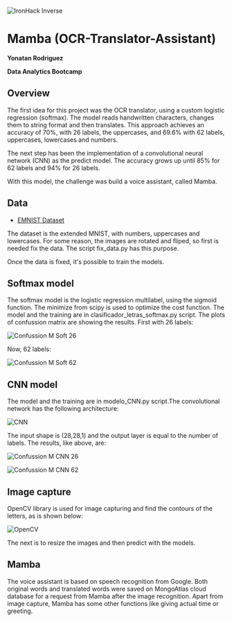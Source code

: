 ![IronHack Inverse](https://github.com/YonatanRA/OCR-translator-assistant-project/blob/master/images/ironhack.png)

# Mamba  (OCR-Translator-Assistant)

**Yonatan Rodriguez**

**Data Analytics Bootcamp**



## Overview

The first idea for this project was the OCR translator, using a custom logistic regression (softmax). The model reads handwritten characters, changes them to string format and then translates. This approach achieves an accuracy of 70%, with 26 labels, the uppercases, and 69.6% with 62 labels, uppercases, lowercases and numbers.

The next step has been the implementation of a convolutional neural network (CNN) as the predict model. The accuracy grows up until 85% for 62 labels and 94% for 26 labels.

With this model, the challenge was build a voice assistant, called Mamba.



##
## Data

* [EMNIST Dataset](https://www.kaggle.com/crawford/emnist)

The dataset is the extended MNIST, with numbers, uppercases and lowercases. For some reason, the images are rotated and fliped, so first is needed fix the data. The script fix_data.py has this purpose.

Once the data is fixed, it's possible to train the models.



##
## Softmax model

The softmax model is the logistic regression multilabel, using the sigmoid function. The minimize from scipy is used to optimize the cost function. The model and the training are in clasificador_letras_softmax.py script. The plots of confussion matrix are showing the results. First with 26 labels:

![Confussion M Soft 26](https://github.com/YonatanRA/OCR-translator-assistant-project/blob/master/images/Confusion%20Matrix%20Softmax%20(letters).png)


Now, 62 labels:

![Confussion M Soft 62](https://github.com/YonatanRA/OCR-translator-assistant-project/blob/master/images/Confusion%20Matrix%20Softmax.png)




##
## CNN model

The model and the training are in modelo_CNN.py script.The convolutional network has the following architecture:

![CNN](https://github.com/YonatanRA/OCR-translator-assistant-project/blob/master/images/architecture.png)

The input shape is (28,28,1) and the output layer is equal to the number of labels. The results, like above, are:

![Confussion M CNN 26](https://github.com/YonatanRA/OCR-translator-assistant-project/blob/master/images/Confusion%20Matrix%20CNN%20(letters).png)

![Confussion M CNN 62](https://github.com/YonatanRA/OCR-translator-assistant-project/blob/master/images/Confusion%20Matrix%20CNN.png)




##
## Image capture

OpenCV library is used for image capturing and find the contours of the letters, as is shown below:
 
![OpenCV](https://github.com/YonatanRA/OCR-translator-assistant-project/blob/master/images/contour.png)

The next is to resize the images and then predict with the models.


##
## Mamba

The voice assistant is based on speech recognition from Google. Both original words and translated words were saved on MongoAtlas cloud database for a request from Mamba after the image recognition. 
Apart from image capture, Mamba has some other functions like giving actual time or greeting.












